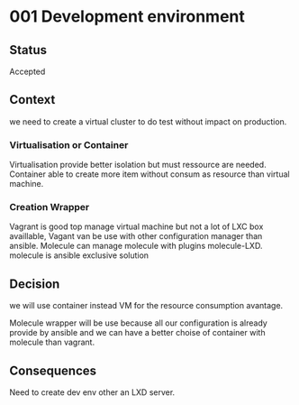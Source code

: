 # 001  Development environment

## Status

Accepted

## Context

we need to create a virtual cluster to do test without impact on production.

### Virtualisation or Container

Virtualisation provide better isolation but must ressource are needed.  
Container able to create more item without consum as resource than virtual machine.

### Creation Wrapper

Vagrant is good top manage virtual machine but not a lot of LXC box availlable, Vagant van be use with other configuration manager than ansible.
Molecule can manage molecule with plugins molecule-LXD. molecule is ansible exclusive solution

## Decision

we will use container instead VM for the resource consumption avantage.

Molecule wrapper will be use  because all our configuration is already provide by ansible and we can have a better choise of container with molecule than vagrant.

## Consequences

Need to create dev env other an LXD server.

